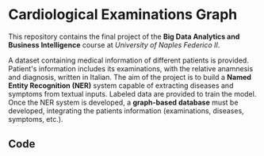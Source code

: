 # Cardiological Examinations Graph
This repository contains the final project of the **Big Data Analytics and Business Intelligence** course at *University of Naples Federico II*.

A dataset containing medical information of different patients is provided. Patient's information includes its examinations, with the relative anamnesis and diagnosis, written in Italian.
The aim of the project is to build a **Named Entity Recognition (NER)** system capable of extracting diseases and symptoms from textual inputs. Labeled data are provided to train the model.
Once the NER system is developed, a **graph-based database** must be developed, integrating the patients information (examinations, diseases, symptoms, etc.).

## Code
